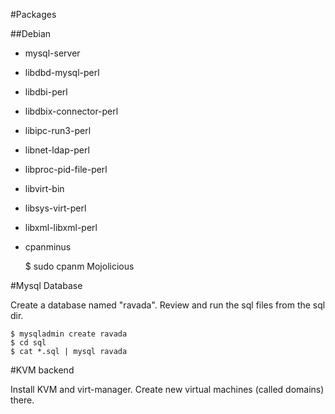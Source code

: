 #Packages

##Debian

- mysql-server
- libdbd-mysql-perl
- libdbi-perl
- libdbix-connector-perl
- libipc-run3-perl
- libnet-ldap-perl
- libproc-pid-file-perl
- libvirt-bin
- libsys-virt-perl
- libxml-libxml-perl
- cpanminus

    $ sudo cpanm Mojolicious

#Mysql Database

Create a database named "ravada". Review and run the sql files from the sql dir.

    $ mysqladmin create ravada
    $ cd sql
    $ cat *.sql | mysql ravada

#KVM backend

Install KVM and virt-manager. Create new virtual machines (called domains) there.
